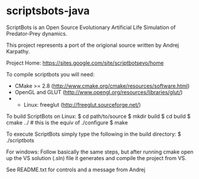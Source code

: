 scriptsbots-java
=============

ScriptBots is an Open Source Evolutionary Artificial Life Simulation of Predator-Prey dynamics.

This project represents a port of the origional source written by Andrej Karpathy.

Project Home: https://sites.google.com/site/scriptbotsevo/home

To compile scriptbots you will need:
* CMake >= 2.8 (http://www.cmake.org/cmake/resources/software.html)
* OpenGL and GLUT (http://www.opengl.org/resources/libraries/glut/)
* * Linux: freeglut (http://freeglut.sourceforge.net/) 

To build ScriptBots on Linux:
$ cd path/to/source
$ mkdir build
$ cd build
$ cmake ../ # this is the equiv of ./configure
$ make

To execute ScriptBots simply type the following in the build directory:
$ ./scriptbots


For windows: 
Follow basically the same steps, but after running cmake open up the VS solution (.sln) file it generates and compile the project from VS.

See README.txt for controls and a message from Andrej
